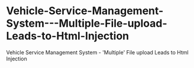 # Vehicle-Service-Management-System---Multiple-File-upload-Leads-to-Html-Injection
Vehicle Service Management System - 'Multiple' File upload Leads to Html Injection
